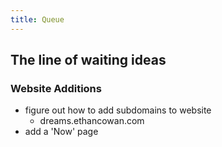 ```yaml
---
title: Queue
---
```

## The line of waiting ideas

### Website Additions
- figure out how to add subdomains to website
    - dreams.ethancowan.com
- add a 'Now' page
